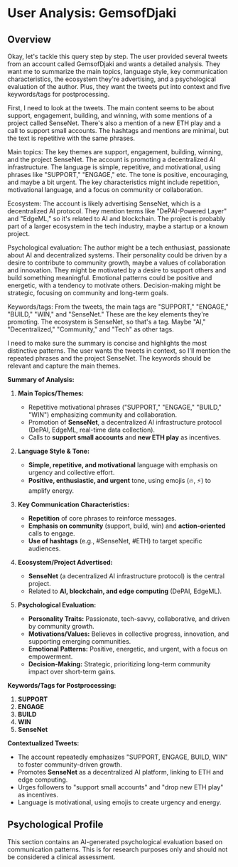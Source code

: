 # User Analysis: GemsofDjaki

## Overview

<think>
Okay, let's tackle this query step by step. The user provided several tweets from an account called GemsofDjaki and wants a detailed analysis. They want me to summarize the main topics, language style, key communication characteristics, the ecosystem they're advertising, and a psychological evaluation of the author. Plus, they want the tweets put into context and five keywords/tags for postprocessing.

First, I need to look at the tweets. The main content seems to be about support, engagement, building, and winning, with some mentions of a project called SenseNet. There's also a mention of a new ETH play and a call to support small accounts. The hashtags and mentions are minimal, but the text is repetitive with the same phrases.

Main topics: The key themes are support, engagement, building, winning, and the project SenseNet. The account is promoting a decentralized AI infrastructure. The language is simple, repetitive, and motivational, using phrases like "SUPPORT," "ENGAGE," etc. The tone is positive, encouraging, and maybe a bit urgent. The key characteristics might include repetition, motivational language, and a focus on community or collaboration.

Ecosystem: The account is likely advertising SenseNet, which is a decentralized AI protocol. They mention terms like "DePAI-Powered Layer" and "EdgeML," so it's related to AI and blockchain. The project is probably part of a larger ecosystem in the tech industry, maybe a startup or a known project.

Psychological evaluation: The author might be a tech enthusiast, passionate about AI and decentralized systems. Their personality could be driven by a desire to contribute to community growth, maybe a values of collaboration and innovation. They might be motivated by a desire to support others and build something meaningful. Emotional patterns could be positive and energetic, with a tendency to motivate others. Decision-making might be strategic, focusing on community and long-term goals.

Keywords/tags: From the tweets, the main tags are "SUPPORT," "ENGAGE," "BUILD," "WIN," and "SenseNet." These are the key elements they're promoting. The ecosystem is SenseNet, so that's a tag. Maybe "AI," "Decentralized," "Community," and "Tech" as other tags.

I need to make sure the summary is concise and highlights the most distinctive patterns. The user wants the tweets in context, so I'll mention the repeated phrases and the project SenseNet. The keywords should be relevant and capture the main themes.
</think>

**Summary of Analysis:**  
1. **Main Topics/Themes:**  
   - Repetitive motivational phrases ("SUPPORT," "ENGAGE," "BUILD," "WIN") emphasizing community and collaboration.  
   - Promotion of **SenseNet**, a decentralized AI infrastructure protocol (DePAI, EdgeML, real-time data collection).  
   - Calls to **support small accounts** and **new ETH play** as incentives.  

2. **Language Style & Tone:**  
   - **Simple, repetitive, and motivational** language with emphasis on urgency and collective effort.  
   - **Positive, enthusiastic, and urgent** tone, using emojis (🔥, ⚡️) to amplify energy.  

3. **Key Communication Characteristics:**  
   - **Repetition** of core phrases to reinforce messages.  
   - **Emphasis on community** (support, build, win) and **action-oriented** calls to engage.  
   - **Use of hashtags** (e.g., #SenseNet, #ETH) to target specific audiences.  

4. **Ecosystem/Project Advertised:**  
   - **SenseNet** (a decentralized AI infrastructure protocol) is the central project.  
   - Related to **AI, blockchain, and edge computing** (DePAI, EdgeML).  

5. **Psychological Evaluation:**  
   - **Personality Traits:** Passionate, tech-savvy, collaborative, and driven by community growth.  
   - **Motivations/Values:** Believes in collective progress, innovation, and supporting emerging communities.  
   - **Emotional Patterns:** Positive, energetic, and urgent, with a focus on empowerment.  
   - **Decision-Making:** Strategic, prioritizing long-term community impact over short-term gains.  

**Keywords/Tags for Postprocessing:**  
1. **SUPPORT**  
2. **ENGAGE**  
3. **BUILD**  
4. **WIN**  
5. **SenseNet**  

**Contextualized Tweets:**  
- The account repeatedly emphasizes "SUPPORT, ENGAGE, BUILD, WIN" to foster community-driven growth.  
- Promotes **SenseNet** as a decentralized AI platform, linking to ETH and edge computing.  
- Urges followers to "support small accounts" and "drop new ETH play" as incentives.  
- Language is motivational, using emojis to create urgency and energy.

## Psychological Profile

This section contains an AI-generated psychological evaluation based on communication patterns. This is for research purposes only and should not be considered a clinical assessment.